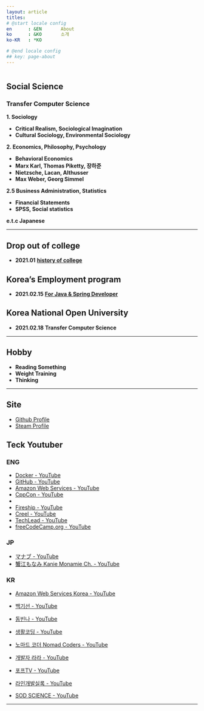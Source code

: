 ```yaml
---
layout: article
titles:
# @start locale config
en      : &EN       About
ko      : &KO       소개
ko-KR   : *KO

# @end locale config
## key: page-about
---
```


<img class="image image--xl" src=""/>

## Social Science
###  Transfer Computer Science

**1. Sociology**
* **Critical Realism, Sociological Imagination**
* **Cultural Sociology, Environmental Sociology**

**2. Economics, Philosophy, Psychology**
* **Behavioral Economics**
* **Marx Karl, Thomas Piketty, 장하준**
* **Nietzsche, Lacan, Althusser**
* **Max Weber, Georg Simmel**

**2.5 Business Administration, Statistics**
* **Financial Statements**
* **SPSS, Social statistics**

**e.t.c Japanese**

---

## Drop out of college
- **2021.01**
**[history of college](https://drive.google.com/drive/folders/1nLWG0jVPIDMdSjooCURjmgi1tkMRvpDz?usp=sharing)**

## Korea’s Employment program
- **2021.02.15**
**[For Java & Spring Developer](https://gangnam.greenart.co.kr/?cam_idx=1)**

## Korea National Open University
- **2021.02.18**
	**Transfer Computer Science**  


---
## Hobby

* **Reading Something**
* **Weight Training**
* **Thinking**

---
## Site

* [Github Profile](https://github.com/dongsub-joung)
* [Steam Profile](https://steamcommunity.com/profiles/76561198068103153/)

## Teck Youtuber  

### ENG  
* [Docker - YouTube](https://www.youtube.com/user/dockerrun)   
* [GitHub - YouTube](https://www.youtube.com/user/github)  
* [Amazon Web Services - YouTube](https://www.youtube.com/channel/UCd6MoB9NC6uYN2grvUNT-Zg)  
* [CppCon - YouTube](https://www.youtube.com/user/CppCon)  
*
* [Fireship - YouTube](https://www.youtube.com/channel/UCsBjURrPoezykLs9EqgamOA)  
* [Creel - YouTube](https://www.youtube.com/c/WhatsACreel/videos)  
* [TechLead - YouTube](https://www.youtube.com/channel/UC4xKdmAXFh4ACyhpiQ_3qBw)  
* [freeCodeCamp.org - YouTube](https://www.youtube.com/channel/UC8butISFwT-Wl7EV0hUK0BQ)  


### JP
* [マナブ - YouTube](https://www.youtube.com/channel/UCb9h8EpBlGHv9Z896fu4yeQ)  
* [蟹江もなみ Kanie Monamie Ch. - YouTube](https://www.youtube.com/channel/UC5OB45jE0XqRyXdGETY-2-w)  


### KR
* [Amazon Web Services Korea - YouTube](https://www.youtube.com/channel/UCM9urpxJaoPf-j1cV9pGszg)  

* [백기선 - YouTube](https://www.youtube.com/channel/UCwjaZf1WggZdbczi36bWlBA)  
* [동빈나 - YouTube](https://www.youtube.com/channel/UChflhu32f5EUHlY7_SetNWw)  
* [생활코딩 - YouTube](https://www.youtube.com/channel/UCvc8kv-i5fvFTJBFAk6n1SA)  
* [노마드 코더 Nomad Coders - YouTube](https://www.youtube.com/channel/UCUpJs89fSBXNolQGOYKn0YQ)  
* [개발자 라라 - YouTube](https://www.youtube.com/channel/UCjWnBKjlXv550KDiBjtW8vQ)  
* [포프TV - YouTube](https://www.youtube.com/channel/UC63J0Q5huHSlbNT3KxvAaHQ)  
* [라인개발실록 - YouTube](https://www.youtube.com/channel/UC4CjFOoZlYSaqMHEDFCKcXQ)  

* [SOD SCIENCE - YouTube](https://www.youtube.com/channel/UCSPMRoAphbObUYeDaX367Fg)

---
